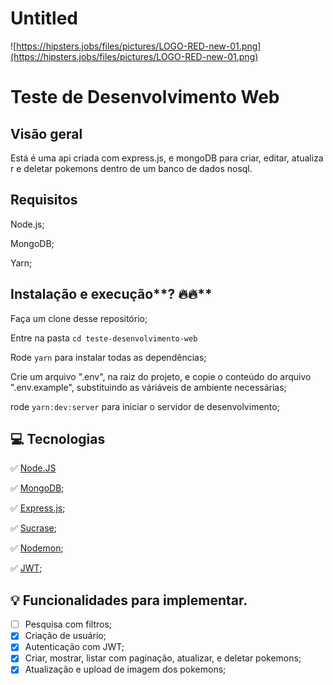 # Untitled

![https://hipsters.jobs/files/pictures/LOGO-RED-new-01.png](https://hipsters.jobs/files/pictures/LOGO-RED-new-01.png)

# **Teste de Desenvolvimento Web**

## **Visão geral**

Está é uma api criada com express.js, e mongoDB para criar, editar, atualizar e deletar pokemons dentro de um banco de dados nosql.

## Requisitos

Node.js;

MongoDB;

Yarn;

## Instalação e execução**? 🔥🔥**

Faça um clone desse repositório;

Entre na pasta  `cd teste-desenvolvimento-web`

Rode `yarn` para instalar todas as dependências;

Crie um arquivo ".env", na raiz do projeto, e copie o conteúdo do arquivo ".env.example", substituindo as váriáveis de ambiente necessárias;

rode `yarn:dev:server` para iniciar o servidor de desenvolvimento;

## **💻 Tecnologias**

✅ [Node.JS](https://nodejs.org/en/)

✅ [MongoDB](https://www.mongodb.com/); 

✅ [Express.js](https://expressjs.com/pt-br/); 

✅ [Sucrase](https://sucrase.io/); 

✅ [Nodemon](https://nodemon.io/); 

✅ [JWT](https://jwt.io/); 

## **💡 Funcionalidades para implementar.**

- [ ]  Pesquisa com filtros;
- [X]  Criação de usuário;
- [X]  Autenticação com JWT;
- [X]  Criar, mostrar, listar com paginação, atualizar, e deletar pokemons;
- [X]  Atualização e upload de imagem dos pokemons;